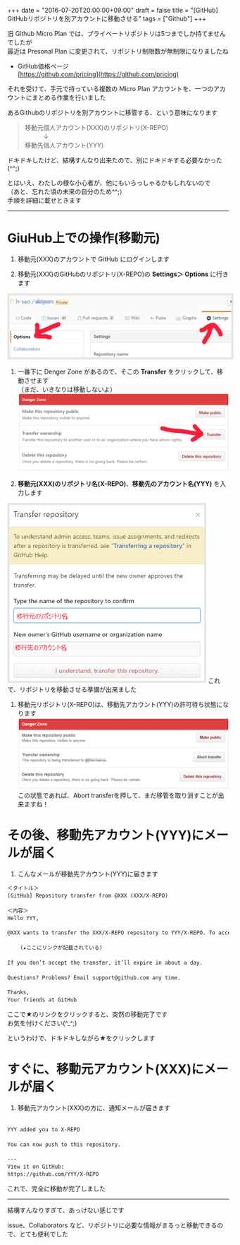 +++
date = "2016-07-20T20:00:00+09:00"
draft = false
title = "[GitHub] GitHubリポジトリを別アカウントに移動させる"
tags = ["Github"]
+++

旧 Github Micro Plan では、プライベートリポジトリは5つまでしか持てませんでしたが  
最近は Presonal Plan に変更されて、リポジトリ制限数が無制限になりましたね

- GitHub価格ページ  
[https://github.com/pricing](https://github.com/pricing)

それを受けて、手元で持っている複数の Micro Plan アカウントを、一つのアカウントにまとめる作業を行いました


あるGithubのリポジトリを別アカウントに移管する、という意味になります

> 移動元個人アカウント(XXX)のリポジトリ(X-REPO)  
> 　　　↓  
> 移動先個人アカウント(YYY)


ドキドキしたけど、結構すんなり出来たので、別にドキドキする必要なかった(^^;)

とはいえ、わたしの様な小心者が、他にもいらっしゃるかもしれないので  
（あと、忘れた頃の未来の自分のため^^;）  
手順を詳細に載せときます

---
# GiuHub上での操作(移動元)

1. 移動元(XXX)のアカウントで GitHub にログインします

1. 移動元(XXX)のGitHubのリポジトリ(X-REPO)の **Settings＞ Options** に行きます  
 <img src="/pic/Transfer-GitHub-repository_00.png" style="border:solid 5px #e6e6e6"/>

1. 一番下に Denger Zone があるので、そこの **Transfer** をクリックして、移動させます  
（まだ、いきなりは移動しないよ）  
![](/pic/Transfer-GitHub-repository_01.png)

1. **移動元(XXX)のリポジトリ名(X-REPO)**、**移動先のアカウント名(YYY)** を入力します  
 <img src="/pic/Transfer-GitHub-repository_02.png" style="border:solid 5px #e6e6e6"/>  
これで、リポジトリを移動させる準備が出来ました

1. 移動元リポジトリ(X-REPO)は、移動先アカウント(YYY)の許可待ち状態になります  
![](/pic/Transfer-GitHub-repository_03.png)  
この状態であれば、Abort transferを押して、まだ移管を取り消すことが出来ますね！

# その後、移動先アカウント(YYY)にメールが届く

1. こんなメールが移動先アカウント(YYY)に届きます

```xml
＜タイトル＞
[GitHub] Repository transfer from @XXX (XXX/X-REPO)

＜内容＞ 
Hello YYY,

@XXX wants to transfer the XXX/X-REPO repository to YYY/X-REPO. To accept the transfer, visit this link:

    (★ここにリンクが記載されている)

If you don’t accept the transfer, it’ll expire in about a day.

Questions? Problems? Email support@github.com any time.

Thanks,
Your friends at GitHub

```

ここで★のリンクをクリックすると、突然の移動完了です  
お気を付けください(^_^;)

というわけで、ドキドキしながら★をクリックします

# すぐに、移動元アカウント(XXX)にメールが届く

1. 移動元アカウント(XXX)の方に、通知メールが届きます

```xml

YYY added you to X-REPO

You can now push to this repository.

---
View it on GitHub:
https://github.com/YYY/X-REPO

```

これで、完全に移動が完了しました

---

結構すんなりすぎて、あっけない感じです

issue、Collaborators など、リポジトリに必要な情報がまるっと移動できるので、とても便利でした

